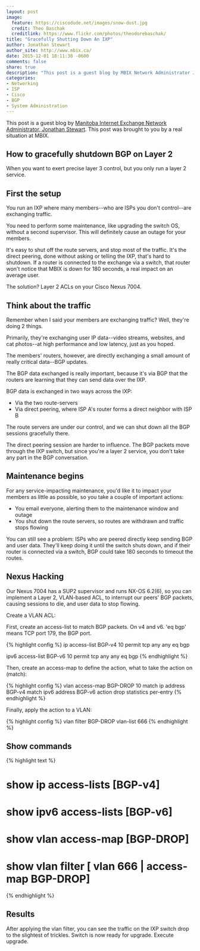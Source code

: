 ```yaml
---
layout: post
image:
  feature: https://ciscodude.net/images/snow-dust.jpg
  credit: Theo Baschak
  creditlink: https://www.flickr.com/photos/theodorebaschak/
title: "Gracefully Shutting Down An IXP"
author: Jonathan Stewart
author_site: http://www.mbix.ca/
date: 2015-12-01 18:11:38 -0600
comments: false
share: true
description: "This post is a guest blog by MBIX Network Administrator Jonathan Stewart. This post was brought to you by a real situation at MBIX."
categories: 
- Networking
- ISP
- Cisco
- BGP
- System Administration
---
```

This post is a guest blog by [Manitoba Internet Exchange Network Administrator, Jonathan Stewart](http://www.mbix.ca/). This post was brought to you by a real situation at MBIX.

## How to gracefully shutdown BGP on Layer 2 ##

When you want to exert precise layer 3 control, but you only run a layer 2 service.

## First the setup ##

You run an IXP where many members--who are ISPs you don't control--are exchanging traffic.

You need to perform some maintenance, like upgrading the switch OS, without a second supervisor. This will definitely cause an outage for your members.

It's easy to shut off the route servers, and stop most of the traffic.  It's the direct peering, done without asking or telling the IXP, that's hard to shutdown.  If a router is connected to the exchange via a switch, that router won't notice that MBIX is down for 180 seconds, a real impact on an average user.

The solution?  Layer 2 ACLs on your Cisco Nexus 7004.

## Think about the traffic ##

Remember when I said your members are exchanging traffic? Well, they're doing 2 things. 

Primarily, they're exchanging user IP data--video streams, websites, and cat photos--at high performance and low latency, just as you hoped.

The members' routers, however, are directly exchanging a small amount of really critical data--BGP updates.

The BGP data exchanged is really important, because it's via BGP that the routers are learning that they can send data over the IXP.

BGP data is exchanged in two ways across the IXP:

* Via the two route-servers
* Via direct peering, where ISP A's router forms a direct neighbor with ISP B

The route servers are under our control, and we can shut down all the BGP sessions gracefully there. 

The direct peering session are harder to influence.  The BGP packets move through the IXP switch, but since you're a layer 2 service, you don't take any part in the BGP conversation.

## Maintenance begins ##

For any service-impacting maintenance, you'd like it to impact your members as little as possible, so you take a couple of important actions:

* You email everyone, alerting them to the maintenance window and outage
* You shut down the route servers, so routes are withdrawn and traffic stops flowing

You can still see a problem: ISPs who are peered directly keep sending BGP and user data. They'll keep doing it until the switch shuts down, and if their router is connected via a switch, BGP could take 180 seconds to timeout the routes. 

## Nexus Hacking ##

Our Nexus 7004 has a SUP2 supervisor and runs NX-OS 6.2(6), so you can implement a Layer 2, VLAN-based ACL, to interrupt our peers' BGP packets, causing sessions to die, and user data to stop flowing.

Create a VLAN ACL:

First, create an access-list to match BGP packets.  On v4 and v6. 'eq bgp' means TCP port 179, the BGP port.

{% highlight config %}
ip access-list BGP-v4
  10 permit tcp any any eq bgp

ipv6 access-list BGP-v6
  10 permit tcp any any eq bgp
{% endhighlight %}

Then, create an access-map to define the action, what to take the action on (match):

{% highlight config %}
vlan access-map BGP-DROP 10
  match ip address BGP-v4
  match ipv6 address BGP-v6
  action drop
  statistics per-entry
{% endhighlight %}

Finally, apply the action to a VLAN:

{% highlight config %}
vlan filter BGP-DROP vlan-list 666 
{% endhighlight %}

## Show commands ##

{% highlight text %}
# show ip access-lists [BGP-v4]
# show ipv6 access-lists [BGP-v6]
# show vlan access-map [BGP-DROP]
# show vlan filter [ vlan 666 | access-map BGP-DROP]
{% endhighlight %}

## Results ##

After applying the vlan filter, you can see the traffic on the IXP switch drop to the slightest of trickles. Switch is now ready for upgrade. Execute upgrade.

